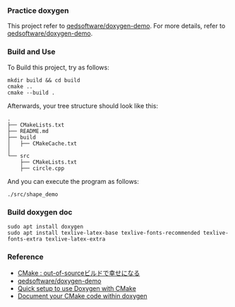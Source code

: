 ### Practice doxygen
This project refer to [qedsoftware/doxygen-demo](https://github.com/qedsoftware/doxygen-demo).
For more details, refer to [qedsoftware/doxygen-demo](https://github.com/qedsoftware/doxygen-demo).


### Build and Use
To Build this project, try as follows:
```
mkdir build && cd build
cmake ..
cmake --build .
```
  
Afterwards, your tree structure should look like this:
```
.
├── CMakeLists.txt
├── README.md
├── build
│   ├── CMakeCache.txt
│
└── src
    ├── CMakeLists.txt
    ├── circle.cpp

```

And you can execute the program as follows:
```
./src/shape_demo
```

### Build doxygen doc

```
sudo apt install doxygen
sudo apt install texlive-latex-base texlive-fonts-recommended texlive-fonts-extra texlive-latex-extra
```



### Reference
- [CMake : out-of-sourceビルドで幸せになる](https://qiita.com/osamu0329/items/7de2b190df3cfb4ad0ca)
- [qedsoftware/doxygen-demo](https://github.com/qedsoftware/doxygen-demo)
- [Quick setup to use Doxygen with CMake](https://vicrucann.github.io/tutorials/quick-cmake-doxygen/)
- [Document your CMake code within doxygen](http://jesnault.fr/website/document-your-cmake-code-within-doxygen/)